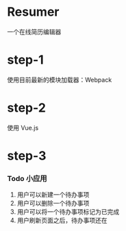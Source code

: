 # Resumer
一个在线简历编辑器

# step-1
使用目前最新的模块加载器：Webpack

# step-2
使用 Vue.js

# step-3
### Todo 小应用
1. 用户可以新建一个待办事项
2. 用户可以删除一个待办事项
3. 用户可以将一个待办事项标记为已完成
4. 用户刷新页面之后，待办事项还在
